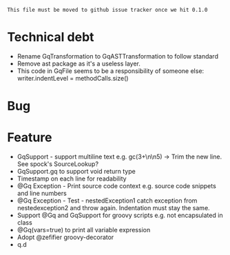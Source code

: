```
This file must be moved to github issue tracker once we hit 0.1.0
```

# Technical debt
- Rename GqTransformation to GqASTTransformation to follow standard
- Remove ast package as it's a useless layer.
- This code in GqFile seems to be a responsibility of someone else: writer.indentLevel = methodCalls.size()

# Bug 

# Feature
- GqSupport - support multiline text e.g. gc(3+\n\n5) -> Trim the new line. See spock's SourceLookup?
- GqSupport.gq to support void return type
- Timestamp on each line for readability
- @Gq Exception - Print source code context e.g. source code snippets and line numbers
- @Gq Exception - Test - nestedException1 catch exception from nestedexception2 and throw again. Indentation must stay the same.
- Support @Gq and GqSupport for groovy scripts e.g. not encapsulated in class
- @Gq(vars=true) to print all variable expression
- Adopt @zefifier groovy-decorator
- q.d